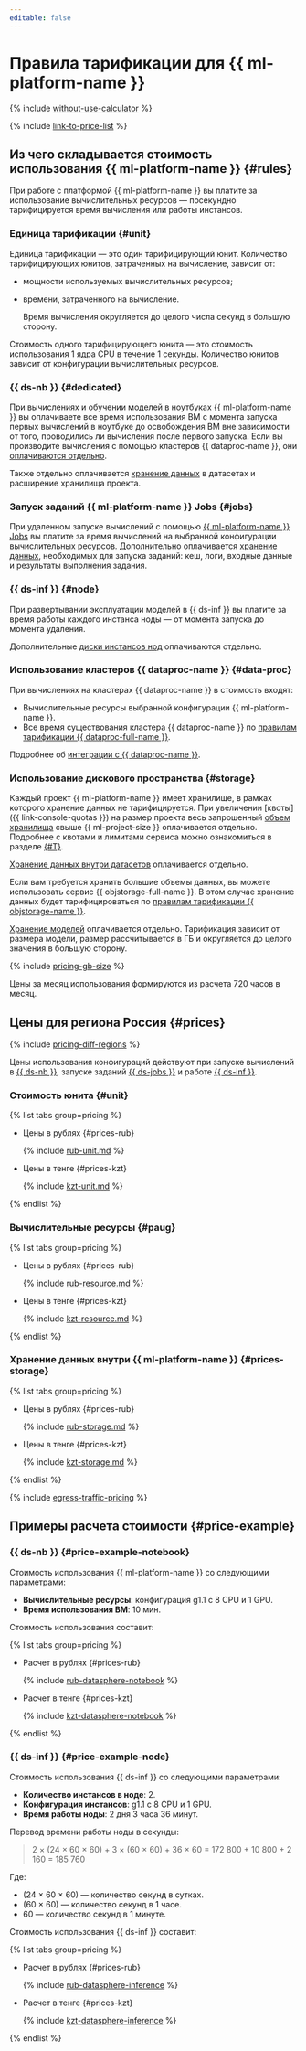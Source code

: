 ```yaml
---
editable: false
---
```


# Правила тарификации для {{ ml-platform-name }}



{% include [without-use-calculator](../_includes/pricing/without-use-calculator.md) %}

{% include [link-to-price-list](../_includes/pricing/link-to-price-list.md) %}

## Из чего складывается стоимость использования {{ ml-platform-name }} {#rules}

При работе с платформой {{ ml-platform-name }} вы платите за использование вычислительных ресурсов — посекундно тарифицируется время вычисления или работы инстансов.

### Единица тарификации {#unit}

Единица тарификации — это один тарифицирующий юнит. Количество тарифицирующих юнитов, затраченных на вычисление, зависит от:
* мощности используемых вычислительных ресурсов;
* времени, затраченного на вычисление.

  Время вычисления округляется до целого числа секунд в большую сторону.

Стоимость одного тарифицирующего юнита — это стоимость использования 1 ядра CPU в течение 1 секунды. Количество юнитов зависит от конфигурации вычислительных ресурсов.

### {{ ds-nb }} {#dedicated}

При вычислениях и обучении моделей в ноутбуках {{ ml-platform-name }} вы оплачиваете все время использования ВМ с момента запуска первых вычислений в ноутбуке до освобождения ВМ вне зависимости от того, проводились ли вычисления после первого запуска. Если вы производите вычисления с помощью кластеров {{ dataproc-name }}, они [оплачиваются отдельно](#data-proc).

Также отдельно оплачивается [хранение данных](#storage) в датасетах и расширение хранилища проекта.

### Запуск заданий {{ ml-platform-name }} Jobs {#jobs}

При удаленном запуске вычислений с помощью [{{ ml-platform-name }} Jobs](concepts/jobs/index.md) вы платите за время вычислений на выбранной конфигурации вычислительных ресурсов. Дополнительно оплачивается [хранение данных](#prices-storage), необходимых для запуска заданий: кеш, логи, входные данные и результаты выполнения задания.

### {{ ds-inf }} {#node}

При развертывании эксплуатации моделей в {{ ds-inf }} вы платите за время работы каждого инстанса ноды — от момента запуска до момента удаления.

Дополнительные [диски инстансов нод](#prices-storage) оплачиваются отдельно.

### Использование кластеров {{ dataproc-name }} {#data-proc}

При вычислениях на кластерах {{ dataproc-name }} в стоимость входят:
* Вычислительные ресурсы выбранной конфигурации {{ ml-platform-name }}.
* Все время существования кластера {{ dataproc-name }} по [правилам тарификации {{ dataproc-full-name }}](../data-proc/pricing.md).

Подробнее об [интеграции с {{ dataproc-name }}](concepts/data-proc.md).

### Использование дискового пространства {#storage}

Каждый проект {{ ml-platform-name }} имеет хранилище, в рамках которого хранение данных не тарифицируется. При увеличении [квоты]({{ link-console-quotas }}) на размер проекта весь запрошенный [объем хранилища](#prices-storage) свыше {{ ml-project-size }} оплачивается отдельно. Подробнее с квотами и лимитами сервиса можно ознакомиться в разделе [{#T}](concepts/limits.md).

[Хранение данных внутри датасетов](#prices-storage) оплачивается отдельно.

Если вам требуется хранить большие объемы данных, вы можете использовать сервис {{ objstorage-full-name }}. В этом случае хранение данных будет тарифицироваться по [правилам тарификации {{ objstorage-name }}](../storage/pricing.md).

[Хранение моделей](#prices-storage) оплачивается отдельно. Тарификация зависит от размера модели, размер рассчитывается в ГБ и округляется до целого значения в большую сторону.

{% include [pricing-gb-size](../_includes/pricing-gb-size.md) %}

Цены за месяц использования формируются из расчета 720 часов в месяц.

## Цены для региона Россия {#prices}

{% include [pricing-diff-regions](../_includes/pricing-diff-regions.md) %}

Цены использования конфигураций действуют при запуске вычислений в [{{ ds-nb }}](concepts/project.md#mode), запуске заданий [{{ ds-jobs }}](concepts/jobs/index.md) и работе [{{ ds-inf }}](../datasphere/concepts/deploy/index.md).


### Стоимость юнита {#unit}

{% list tabs group=pricing %}

- Цены в рублях {#prices-rub}

  {% include [rub-unit.md](../_pricing/datasphere/rub-unit.md) %}

- Цены в тенге {#prices-kzt}

  {% include [kzt-unit.md](../_pricing/datasphere/kzt-unit.md) %}

{% endlist %}

### Вычислительные ресурсы {#paug}

{% list tabs group=pricing %}

- Цены в рублях {#prices-rub}

  {% include [rub-resource.md](../_pricing/datasphere/rub-resource.md) %}

- Цены в тенге {#prices-kzt}

  {% include [kzt-resource.md](../_pricing/datasphere/kzt-resource.md) %}

{% endlist %}



### Хранение данных внутри {{ ml-platform-name }} {#prices-storage}


{% list tabs group=pricing %}

- Цены в рублях {#prices-rub}

  {% include [rub-storage.md](../_pricing/datasphere/rub-storage.md) %}

- Цены в тенге {#prices-kzt}

  {% include [kzt-storage.md](../_pricing/datasphere/kzt-storage.md) %}

{% endlist %}



{% include [egress-traffic-pricing](../_includes/egress-traffic-pricing.md) %}

## Примеры расчета стоимости {#price-example}

### {{ ds-nb }} {#price-example-notebook}

Стоимость использования {{ ml-platform-name }} со следующими параметрами:

* **Вычислительные ресурсы**: конфигурация g1.1 с 8 CPU и 1 GPU.
* **Время использования ВМ**: 10 мин.

Стоимость использования составит:


{% list tabs group=pricing %}

- Расчет в рублях {#prices-rub}

  {% include [rub-datasphere-notebook](../_pricing_examples/datasphere/rub-notebook.md) %}

- Расчет в тенге {#prices-kzt}

  {% include [kzt-datasphere-notebook](../_pricing_examples/datasphere/kzt-notebook.md) %}

{% endlist %}



### {{ ds-inf }} {#price-example-node}

Стоимость использования {{ ds-inf }} со следующими параметрами:

* **Количество инстансов в ноде**: 2.
* **Конфигурация инстансов**: g1.1 с 8 CPU и 1 GPU.
* **Время работы ноды**: 2 дня 3 часа 36 минут.

Перевод времени работы ноды в секунды:

> 2 × (24 × 60 × 60) + 3 × (60 × 60) + 36 × 60 = 172 800 + 10 800 + 2 160 = 185 760

Где:
* (24 × 60 × 60) — количество секунд в сутках.
* (60 × 60) — количество секунд в 1 часе.
* 60 — количество секунд в 1 минуте.

Стоимость использования {{ ds-inf }} составит:


{% list tabs group=pricing %}

- Расчет в рублях {#prices-rub}

  {% include [rub-datasphere-inference](../_pricing_examples/datasphere/rub-inference.md) %}

- Расчет в тенге {#prices-kzt}

  {% include [kzt-datasphere-inference](../_pricing_examples/datasphere/kzt-inference.md) %}

{% endlist %}



